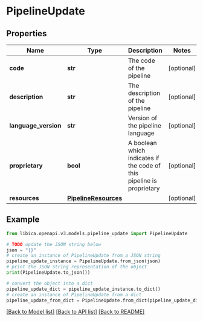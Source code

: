 # PipelineUpdate


## Properties

Name | Type | Description | Notes
------------ | ------------- | ------------- | -------------
**code** | **str** | The code of the pipeline | [optional] 
**description** | **str** | The description of the pipeline | [optional] 
**language_version** | **str** | Version of the pipeline language  | [optional] 
**proprietary** | **bool** | A boolean which indicates if the code of this pipeline is proprietary | [optional] 
**resources** | [**PipelineResources**](PipelineResources.md) |  | [optional] 

## Example

```python
from libica.openapi.v3.models.pipeline_update import PipelineUpdate

# TODO update the JSON string below
json = "{}"
# create an instance of PipelineUpdate from a JSON string
pipeline_update_instance = PipelineUpdate.from_json(json)
# print the JSON string representation of the object
print(PipelineUpdate.to_json())

# convert the object into a dict
pipeline_update_dict = pipeline_update_instance.to_dict()
# create an instance of PipelineUpdate from a dict
pipeline_update_from_dict = PipelineUpdate.from_dict(pipeline_update_dict)
```
[[Back to Model list]](../README.md#documentation-for-models) [[Back to API list]](../README.md#documentation-for-api-endpoints) [[Back to README]](../README.md)


